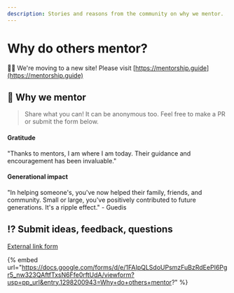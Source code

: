 ```yaml
---
description: Stories and reasons from the community on why we mentor.
---
```


# Why do others mentor?

👋🏽 We're moving to a new site! Please visit [https://mentorship.guide](https://mentorship.guide)

## :mega: Why we mentor

> Share what you can! It can be anonymous too. Feel free to make a PR or submit the form below.

#### **Gratitude**

"Thanks to mentors, I am where I am today. Their guidance and encouragement has been invaluable."

#### **Generational impact**

"In helping someone's, you've now helped their family, friends, and community. Small or large, you've positively contributed to future generations. It's a ripple effect." - Guedis

## :interrobang: Submit ideas, feedback, questions

[External link form](https://docs.google.com/forms/d/e/1FAIpQLSdoUPsmzFuBzRdEePI6Pgr5\_nw323QAftfTxsN6Ffe0rftUdA/viewform?usp=pp\_url\&entry.1298200943=Why+do+others+mentor?)

{% embed url="https://docs.google.com/forms/d/e/1FAIpQLSdoUPsmzFuBzRdEePI6Pgr5_nw323QAftfTxsN6Ffe0rftUdA/viewform?usp=pp_url&entry.1298200943=Why+do+others+mentor?" %}

